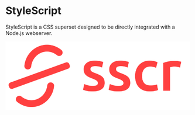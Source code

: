 # StyleScript
StyleScript is a CSS superset designed to be directly integrated with a Node.js webserver.

![StyleScript Logo](/icons/stylescript-logo-full.png)
